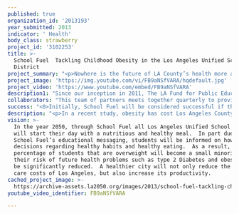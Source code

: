 ```yaml
---
published: true
organization_id: '2013193'
year_submitted: 2013
indicator: ' Health'
body_class: strawberry
project_id: '3102253'
title: >-
  School Fuel  Tackling Childhood Obesity in the Los Angeles Unified School
  District
project_summary: "<p>Nowhere is the future of LA County’s health more at stake than in the Los Angeles Unified School District (LAUSD).  According to the California Physical Fitness Report, over half of the students tested in LAUSD, the nation’s second largest school district, are considered to be overweight.  Health officials universally consider childhood obesity to be the most important indicator of increased future health risks, especially chronic disease, and mortality & morbidity.</p>\r\n\r\n<p>Now, imagine the ability to reverse the trend of childhood obesity in L.A.  Imagine in the year 2050, that heart disease, lung cancer, strokes, and liver disease are no longer the leading causes of premature death in Los Angeles. </p> \r\n\r\n<p>Now imagine every student in LAUSD from today through 2050 acquiring the education, knowledge, and habits through participation in our School Fuel Program to live a healthy and fulfilling lifestyle.  Working together with LAUSD, the School Fuel program has the ability to create this change and alter the trajectory of health indicators for LA County.  School Fuel will equip 2.5 million future Angelenos, every L.A. city public school student from now to 2050, with the habits to live healthier.   </p>\r\n\r\n<p>OUR IDEA:\r\nThe Los Angeles Fund for Public Education, LAUSD and nine partners are tackling the LA health  challenge head-on through School Fuel.  By changing the way every LAUSD student starts their day and learns about nutrition, health and wellness, School Fuel addresses our city’s childhood obesity epidemic.  The program has two components.  First, School Fuel ensures that over half a million LAUSD students will receive a nutritious start to every day by serving students breakfast in the classroom after the bell.  Second, an integrated health and wellness campaign will be incorporated into the breakfast packaging to educate students on how to make healthy choices regarding nutrition and lifestyles.  </p>\r\n\r\n<p>Through School Fuel, each of the District’s more than 300,000 elementary students and a significant portion of the more than 350,000 secondary students will receive breakfast in the classroom.  Breakfasts will be delivered directly to the classroom, where students and teachers spend the first 10 minutes of the school day eating breakfast together.  During these 10 minutes of communal time, students and teachers will build a familial learning community.  At some secondary schools, students will “grab” their breakfasts and “go” to class in the “Grab n’ Go” model with new breakfast kiosks on campus making it convenient and attractive for students.   </p>\r\n\r\n<p>Perhaps the most innovative part of School Fuel will be the integrated healthy habits campaign that utilizes all parts of the breakfast as a platform for teaching students about the importance of food, nutrition and healthy lifestyles.  For years, consumer food companies have used colorful and distinctive food packaging to market unhealthy snacks to minors.  From Cap’n Crunch® to Chester the Cheetah,® children have been conditioned to respond to these powerful brands.  School Fuel takes the same concept, but applies it to the LAUSD breakfast program with the goal of educating students.  School Fuel branded food trays, milk cartons, and other packaged goods will be introduced to all LAUSD students beginning in the 2013 school year.  By leveraging the District’s purchasing power and existing vendor relationships, the bulk of the cost to transform the packaging of all the breakfast items into vehicles for health and nutrition education is born by District suppliers.  Our initial estimates that School Fuel will deliver at least 50 million health education impressions to LAUSD students annually.  Building on this base, School Fuel partners will develop teacher and parent resources to supplement the branded campaign.  We believe the combination of distinctive, message-oriented packaging, together with teacher and parent outreach will create spontaneous learning opportunities for students and staff. </p>\r\n\r\n"
project_image: 'https://img.youtube.com/vi/FB9aNSfVARA/hqdefault.jpg'
project_video: 'https://www.youtube.com/embed/FB9aNSfVARA'
description1: "Since our inception in 2011, The LA Fund for Public Education worked with LAUSD to achieve several noteworthy accomplishments.  In addition to School Fuel, we have made three significant investments in LAUSD to date.\r\n\r\nARTS MATTER: is an unprecedented campaign to revitalize arts education in the nation’s second largest school district. The campaign has been developed to drive public awareness for the critical role of arts education in public schools. By bringing together leading contemporary artists, including Barbara Kruger and John Baldessari, as well as Los Angeles entertainment, civic, and education leaders, Arts Matter is focused on rebuilding arts education in the creative capital of the world.  The Los Angeles Fund for Public Education was inspired to spearhead this initiative to address the creativity crisis existing in Los Angeles public schools. Today, only 2% of all instructional time is devoted to the arts in L.A. elementary schools. The purpose of Arts Matter is to develop a system that integrates arts instruction with traditional core subjects to dramatically increase creative thinking and learning for all students.  All proceeds raised throughout Arts Matter will directly support an innovative R&D fund to develop arts integration programs in L.A. public schools.  In addition to the successful awareness campaign, the fund raised over $850,000 to fund multi-year arts integration programs.\r\n\r\n ANTI-BULLYING CAMPAIGN\r\nBullying is a pervasive problem in our schools with 71 percent of students report bullying as an on-going problem.  Studies have linked bullying with anxiety, depression, and lower academic achievement.  We realized that in order to create a safe school environment where every student feels free to pursue their dreams without the fear of harassment or intimidation, students must take personal responsibility and show courage to stop bullying when they see it. When individual students stand up to bullying, they can ignite a cultural change school-wide.  Together with LAUSD, the LA Fund brought together close to 7,000 students from 49 different schools to the Nokia Theatre for a screening of the documentary “Bully” followed by a townhall discussion.  The largest gathering of youth against bullying in California, the students that attended were given the inspiration to be the change agents to combat bullying on their campuses.  The LA Fund will be providing anti-bullying grants to further support schools in their cultural transformation.\r\n\r\nBLENDED LEARNING: We have established three different exemplar “blended learning” programs that integrate online curriculum with traditional teacher-led classroom instruction.  Our programs are pilots to create new instructional models to support LAUSD in its bold initiative to cross the digital divide for every student through the use of tablet computers. Each program leverages technology as part of a rotation model where students circulate between classroom instruction, online learn\r\n\r\n"
collaborators: "This team of partners meets together quarterly to provide input and support for this collaborative project:\r\n\r\nLos Angeles Unified School District (LAUSD); California Endowment; California Food Policy Advocates; ChildObesity 180; Creative Artists Agency Foundation; Healthy School Food Coalition;No Kid Hungry LA / Share our Strength; InnerCity Struggle;Roll Global\r\nSEIU Local 99"
success: "<0>Initially, School Fuel will be considered successful if the breakfast participation rate at the implementing schools increases from 29% (actual districtwide rate in 2011-2012)  to over 70% in three years. </p>\r\n\r\n<p>A national partner housed at Tufts University, ChildObesity180 (CO180), will have a dedicated researcher located at the LA Fund.  CO180 is focused on leading the research component of the program, looking at student health, behavior, academic achievement and other indicators of success. CO180 will be responsible for designing and implementing the multi-year project that will evaluate School Fuel’s effectiveness. </p>\r\n\r\n<p>School Fuel has the potential to change nutrition and health for students of the LAUSD.  As such, all of the partners of School Fuel will be accountable to a clear set of outcome and research measures to guide the program towards success.  We have budgeted $50,000 per year to manage a large-scale research and evaluation project at the scale of LAUSD.  While we expect nonprofit and academic partners to provide much of the services pro bono, this funding will cover project management and out-of-pocket expenses. </p>\r\n"
description: "<p>In a recent study, obesity has cost Los Angeles County over $10 billion yearly in increased healthcare costs and reduced productivity.  If the obesity epidemic continues, the impacts on our economy and health care system due to chronic diseases are dire.  For children, being unhealthy will hinder them from obtaining a quality education, and eventually gainful employment and full participation in society.</p>\r\n\r\n<p>Addressing the obesity crisis directly in Los Angeles with our comprehensive School Fuel Program that will impact the nearly 650,000 LAUSD students’ health indicators such as obesity within the first 3 years of the program.  If successful, the program is projected to reach 2.5 million students by 2050 based on current enrollment numbers. </p>  \r\n \r\n<p>In addition, research shows that schools with high breakfast participation yield tremendous student results. Numerous independent studies show that serving students breakfast significantly improves their cognitive and mental abilities leading to increased reading and math scores.  Other studies have linked breakfast to improved attendance, fewer disciplinary office referrals, fewer visits to the school nurse, and reductions in late arrivals to school, and most significantly a reduction in the likelihood of obesity and type 2 Diabetes. </p>"
vision: >-
  In the year 2050, through School Fuel all Los Angeles Unified School students
  will start their day with a nutritious and healthy meal.  In part due to
  School Fuel’s educational messaging, students will be informed on how to make
  decisions regarding healthy habits and healthy eating.  As a result, the
  percentage of students that are overweight will become a small minority and
  their risk of future health problems such as type 2 Diabetes and obesity will
  be significantly reduced.  A healthier city will not only reduce the health
  care costs of Los Angeles, but also increase its productivity. 
cached_project_image: >-
  https://archive-assets.la2050.org/images/2013/school-fuel-tackling-childhood-obesity-in-the-los-angeles-unified-school-district/img.youtube.com/vi/FB9aNSfVARA/hqdefault.jpg
youtube_video_identifier: FB9aNSfVARA

---
```


